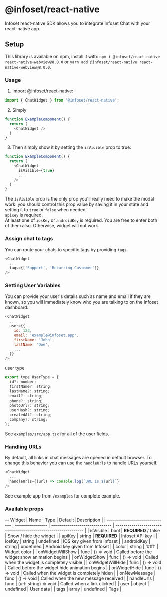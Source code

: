 # @infoset/react-native

Infoset react-native SDK allows you to integrate Infoset Chat with your react-native app.

## Setup

This library is available on npm, install it with: `npm i @infoset/react-native react-native-webview@8.0.0` or `yarn add @infoset/react-native react-native-webview@8.0.0`.

### Usage
1.  Import @infoset/react-native:

```javascript
import { ChatWidget } from '@infoset/react-native';
```

2.  Simply

```javascript
function ExampleComponent() {
  return (
    <ChatWidget />
  )
}
```

3.  Then simply show it by setting the `isVisible` prop to true:

```javascript
function ExampleComponent() {
  return (
    <ChatWidget
      isVisible={true}
      ...
    />
  )
}
```

The `isVisible` prop is the only prop you'll really need to make the modal work: you should control this prop value by saving it in your state and setting it to `true` or `false` when needed.<br/>
`apiKey` is required.<br/>
At least one of `iosKey` or `androidKey` is required. You are free to enter both of them also. Otherwise, widget will not work.

### Assign chat to tags

You can route your chats to specific tags by providing `tags`.

```javascript
<ChatWidget
  ...
  tags={['Support', 'Recurring Customer']}
/>
```

### Setting User Variables

You can provide your user's details such as name and email if they are known, so you will immediately know who you are talking to on the Infoset dashboard:

```javascript
<ChatWidget
  ...
  user={{
    id: 123,
    email: 'example@infoset.app',
    firstName: 'John',
    lastName: 'Doe',
    ...
  }}
/>
```

user type
```javascript
export type UserType = {
  id?: number;
  firstName?: string;
  lastName?: string;
  email?: string;
  phone?: string;
  photoUrl?: string;
  userHash?: string;
  createdAt?: string;
  company?: string;
};
```

See `examples/src/app.tsx` for all of the user fields.

### Handling URLs

By default, all links in chat messages are opened in default browser. To change this behavior you can use the `handleUrls` to handle URLs yourself.

```javascript
<ChatWidget
  ...
  handleUrls={(url) => console.log(`URL is ${url}`}
/>
```

See example app from `/examples` for complete example.

### Available props
-- Widget
| Name                           | Type             | Default                        |Description                                                     |
| ------------------------------ | ---------------- | ------------------------------ | -------------------------------------------------------------- |
| isVisible                      | bool             | **REQUIRED** / false           | Show / hide the widget                                         |
| apiKey                         | string           | **REQUIRED**                   | Infoset API key                                                |
| iosKey                         | string           | undefined                      | IOS key given from Infoset                                     |
| androidKey                     | string           | undefined                      | Android key given from Infoset                                 |
| color                          | string           | '#fff'                         | Widget color                                                   |
| onWidgetWillShow               | func             | () => void                     | Called before the widget show animation begins                 |
| onWidgetShow                   | func             | () => void                     | Called when the widget is completely visible                   |
| onWidgetWillHide               | func             | () => void                     | Called before the widget hide animation begins                 |
| onWidgetHide                   | func             | () => void                     | Called when the widget is completely hiden                     |
| onNewMessage                   | func             | () => void                     | Called when the new message received                           |
| handleUrls                     | func             | (url: string) => void          | Called when a link clicked                                     |
| user                           | object           | undefined                      | User data                                                   |
| tags                           | array            | undefined                      | Tags                                                           |
